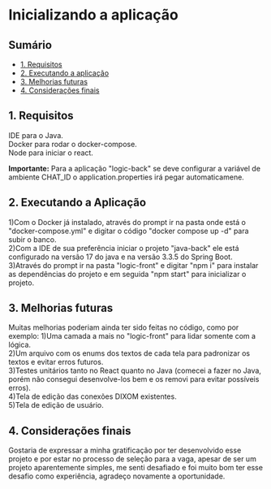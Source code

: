 # Inicializando a aplicação

## Sumário
- [1. Requisitos](#requisitos)
- [2. Executando a aplicação](#executando-a-aplicação)
- [3. Melhorias futuras](#melhorias-futuras)
- [4. Considerações finais](#consideracoes-finais)

## 1. Requisitos
IDE para o Java.\
Docker para rodar o docker-compose.\
Node para iniciar o react.

**Importante:** Para a aplicação "logic-back" se deve configurar a variável de ambiente CHAT_ID o application.properties irá pegar automaticamene.

## 2. Executando a Aplicação
1)Com o Docker já instalado, através do prompt ir na pasta onde está o "docker-compose.yml" e digitar o código "docker compose up -d" para subir o banco.\
2)Com a IDE de sua preferência iniciar o projeto "java-back" ele está configurado na versão 17 do java e na versão 3.3.5 do Spring Boot.\
3)Através do prompt ir na pasta "logic-front" e digitar "npm i" para instalar as dependências do projeto e em seguida "npm start" para inicializar o projeto.

## 3. Melhorias futuras
Muitas melhorias poderiam ainda ter sido feitas no código, como por exemplo:
1)Uma camada a mais no "logic-front" para lidar somente com a lógica.\
2)Um arquivo com os enums dos textos de cada tela para padronizar os textos e evitar erros futuros.\
3)Testes unitários tanto no React quanto no Java (comecei a fazer no Java, porém não consegui desenvolve-los bem e os removi para evitar possíveis erros).\
4)Tela de edição das conexões DIXOM existentes.\
5)Tela de edição de usuário.

## 4. Considerações finais
Gostaria de expressar a minha gratificação por ter desenvolvido esse projeto e por estar no processo de seleção para a vaga, apesar de ser um projeto 
aparentemente simples, me senti desafiado e foi muito bom ter esse desafio como experiência, agradeço novamente a oportunidade.

